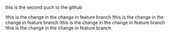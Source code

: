 this is the second puch to the github

!this is the change in the change in  feature branch 
!this is the change in the change in  feature branch 
!this is the change in the change in  feature branch 
!this is the change in the change in  feature branch 